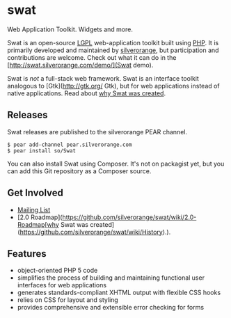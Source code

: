 # swat

Web Application Toolkit. Widgets and more.

Swat is an open-source [LGPL]([http://www.gnu.org/licenses/lgpl.html) web-application
toolkit built using [PHP](http://www.php.net/). It is primarily developed and
maintained by [silverorange](http://www.silverorange.com), but participation and
contributions are welcome. Check out what it can do in the
[http://swat.silverorange.com/demo/](Swat demo).

Swat is *not* a full-stack web framework. Swat is an interface toolkit analogous to
[Gtk](http://gtk.org/ Gtk), but for web applications instead of native applications.
Read about [why Swat was created](https://github.com/silverorange/swat/wiki/History).

## Releases

Swat releases are published to the silverorange PEAR channel.

```
$ pear add-channel pear.silverorange.com
$ pear install so/Swat
```

You can also install Swat using Composer. It's not on packagist yet, but you can add this Git
repository as a Composer source.

## Get Involved

 * [Mailing List](http://mailman.silverorange.com/mailman/listinfo/swat-devel)
 * [2.0 Roadmap](https://github.com/silverorange/swat/wiki/2.0-Roadmap[why Swat was created](https://github.com/silverorange/swat/wiki/History).).

## Features

 * object-oriented PHP 5 code
 * simplifies the process of building and maintaining functional user interfaces for
   web applications
 * generates standards-compliant XHTML output with flexible CSS hooks
 * relies on CSS for layout and styling
 * provides comprehensive and extensible error checking for forms
